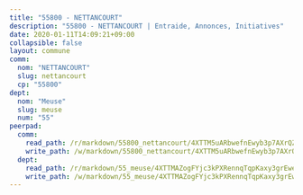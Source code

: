 ```yaml
---
title: "55800 - NETTANCOURT"
description: "55800 - NETTANCOURT | Entraide, Annonces, Initiatives"
date: 2020-01-11T14:09:21+09:00
collapsible: false
layout: commune
comm:
  nom: "NETTANCOURT"
  slug: nettancourt
  cp: "55800"
dept:
  nom: "Meuse"
  slug: meuse
  num: "55"
peerpad:
  comm:
    read_path: /r/markdown/55800_nettancourt/4XTTM5uARbwefnEwyb3p7AXrQZtjs4Luz7vbPweTzwz8MEs3Q
    write_path: /w/markdown/55800_nettancourt/4XTTM5uARbwefnEwyb3p7AXrQZtjs4Luz7vbPweTzwz8MEs3Q-K3TgUEcbuSfrPdDDmCy4yvnww73jgXyMDsfb5NH4tJRgD8aJbPYa8HoXRMiuJ1fS2MAuGJFXpLP1YD7rqkEuKkEiea1dY5NpBD6azcT1MtoRPmWnCgaFPMhNCz9Vs3V97FrFxVXg
  dept:
    read_path: /r/markdown/55_meuse/4XTTMAZogFYjc3kPXRennqTqpKaxy3grEwemFqg29rwkrPVit
    write_path: /w/markdown/55_meuse/4XTTMAZogFYjc3kPXRennqTqpKaxy3grEwemFqg29rwkrPVit-K3TgUKFK4U3KduRmUzLc9vHoSRQG77sF2Wbs3cyWXobZcgb6TfASJcGDPror5ZZanBF6Mpjeq1Ushd16Pu9ha9F7F38qzhQqES3b79Xt7LuU1tzmWNED66pWnroExmsHxWtFur2G
---
```


